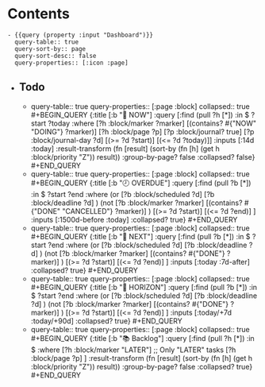 # Contents
	- {{query (property :input "Dashboard")}}
	  query-table:: true
	  query-sort-by:: page
	  query-sort-desc:: false
	  query-properties:: [:icon :page]
- ## Todo
	- query-table:: true
	  query-properties:: [:page :block]
	  collapsed:: true
	  #+BEGIN_QUERY
	  {:title [:b "🔨 NOW"]
	  :query [:find (pull ?h [*])
	       :in $ ?start ?today
	       :where
	       [?h :block/marker ?marker]
	       [(contains? #{"NOW" "DOING"} ?marker)]
	       [?h :block/page ?p]
	       [?p :block/journal? true]
	       [?p :block/journal-day ?d]
	       [(>= ?d ?start)]
	       [(<= ?d ?today)]]
	  :inputs [:14d :today]
	  :result-transform (fn [result]
	                   (sort-by (fn [h] (get h :block/priority "Z")) result))
	  :group-by-page? false
	  :collapsed? false}
	  #+END_QUERY
	- query-table:: true
	  query-properties:: [:page :block]
	  collapsed:: true
	  #+BEGIN_QUERY
	  {:title [:b "🕗 OVERDUE"]
	  :query [:find (pull ?b [*])
	        :in $ ?start ?end
	        :where
	        (or 
	          [?b :block/scheduled ?d] 
	          [?b :block/deadline ?d]
	        )
	        (not
	          [?b :block/marker ?marker] 
	          [(contains? #{"DONE" "CANCELLED"} ?marker)]
	        )
	        [(>= ?d ?start)]
	        [(<= ?d ?end)]
	  ]
	  :inputs [:1500d-before :today]
	  :collapsed? true}
	  #+END_QUERY
	- query-table:: true
	  query-properties:: [:page :block]
	  collapsed:: true
	  #+BEGIN_QUERY
	  {:title [:b "📅 NEXT"]
	  :query [:find (pull ?b [*])
	        :in $ ?start ?end
	        :where
	        (or 
	          [?b :block/scheduled ?d] 
	          [?b :block/deadline ?d]
	        )
	        (not
	          [?b :block/marker ?marker] 
	          [(contains? #{"DONE"} ?marker)]
	        )
	        [(>= ?d ?start)]
	        [(<= ?d ?end)]
	  ]
	  :inputs [:today :7d-after]
	  :collapsed? true}
	  #+END_QUERY
	- query-table:: true
	  query-properties:: [:page :block]
	  collapsed:: true
	  #+BEGIN_QUERY
	  {:title [:b "🔭 HORIZON"]
	  :query [:find (pull ?b [*])
	        :in $ ?start ?end
	        :where
	        (or 
	          [?b :block/scheduled ?d] 
	          [?b :block/deadline ?d]
	        )
	        (not
	          [?b :block/marker ?marker] 
	          [(contains? #{"DONE"} ?marker)]
	        )
	        [(>= ?d ?start)]
	        [(<= ?d ?end)]
	  ]
	  :inputs [:today/+7d  :today/+90d]
	  :collapsed? true}
	  #+END_QUERY
	- query-table:: true
	  query-properties:: [:page :block]
	  collapsed:: true
	  #+BEGIN_QUERY
	   {:title [:b "📚 Backlog"]
	   :query [:find (pull ?h [*])
	         :in $ 
	         :where
	         [?h :block/marker "LATER"]  ;; Only "LATER" tasks
	         [?h :block/page ?p]
	         ]
	   :result-transform (fn [result]
	                      (sort-by (fn [h]
	                                 (get h :block/priority "Z")) result))
	   :group-by-page? false
	   :collapsed? true}
	  #+END_QUERY